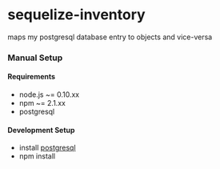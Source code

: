 # sequelize-inventory
maps my postgresql database entry to objects and vice-versa


### Manual Setup

#### Requirements
- node.js ~= 0.10.xx
- npm ~= 2.1.xx
- postgresql

#### Development Setup
- install [postgresql](http://www.postgresql.org)
- npm install

